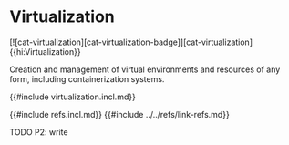 # Virtualization

[![cat-virtualization][cat-virtualization-badge]][cat-virtualization]{{hi:Virtualization}}

Creation and management of virtual environments and resources of any form, including containerization systems.

{{#include virtualization.incl.md}}

{{#include refs.incl.md}}
{{#include ../../refs/link-refs.md}}

<div class="hidden">
TODO P2: write
</div>
